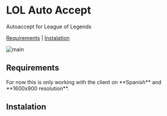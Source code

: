 # LOL Auto Accept
Autoaccept for League of Legends


<a href="#requirements">Requirements</a>
<a>  |  </a>
<a href="#instalation">Instalation</a>

![main](https://github.com/manchas73/lol_autoaccept/assets/46001842/a3c08759-0bb0-46f0-98b4-7bc35d5792dc)







<h2>Requirements</h2>
For now this is only working with the client on **Spanish** and **1600x900 resolution**. 
<h2>Instalation</h2>
